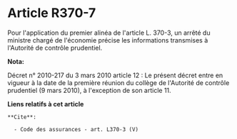 # Article R370-7

Pour l'application du premier alinéa de l'article L. 370-3, un arrêté du ministre chargé de l'économie précise les
informations transmises à l'Autorité de contrôle prudentiel.

**Nota:**

Décret n° 2010-217 du 3 mars 2010 article 12 : Le présent décret entre en vigueur à la date de la première réunion du collège
de l'Autorité de contrôle prudentiel (9 mars 2010), à l'exception de son article 11.

**Liens relatifs à cet article**

	**Cite**:

	  - Code des assurances - art. L370-3 (V)
